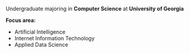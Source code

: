 Undergraduate majoring in **Computer Science** at **University of Georgia**

**Focus area:**
- Artificial Intelligence
- Internet Information Technology
- Applied Data Science
